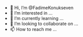 - 👋 Hi, I’m @FadimeKonukseven
- 👀 I’m interested in ...
- 🌱 I’m currently learning ...
- 💞️ I’m looking to collaborate on ...
- 📫 How to reach me ...

<!---
FadimeKonukseven/FadimeKonukseven is a ✨ special ✨ repository because its `README.md` (this file) appears on your GitHub profile.
You can click the Preview link to take a look at your changes.
--->
